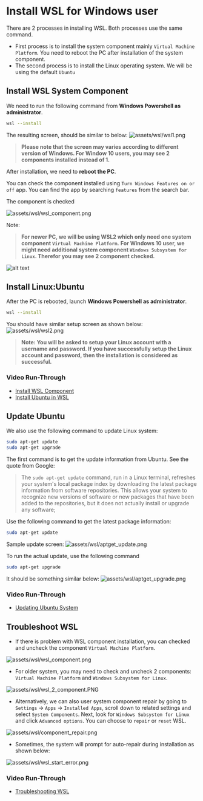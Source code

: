# Install WSL for Windows user

There are 2 processes in installing WSL. Both processes use the same command.
- First process is to install the system component mainly `Virtual Machine Platform`. You need to reboot the PC after installation of the system component.
- The second process is to install the Linux operating system. We will be using the default `Ubuntu`



## Install WSL System Component
We need to run the following command from **Windows Powershell as administrator**. 

```bash
wsl --install
```

The resulting screen, should be similar to below:
![assets/wsl/wsl1.png](../assets/wsl/wsl1.png)

> **Please note that the screen may varies according to different version of Windows. For Window 10 users, you may see 2 components installed instead of 1.**

After installation, we need to **reboot the PC**.

You can check the component installed using `Turn Windows Features on or off` app. You can find the app by searching `features` from the search bar.

The component is checked

![assets/wsl/wsl_component.png](../assets/wsl/wsl_component.png)

Note:
> **For newer PC, we will be using WSL2 which only need one system component `Virtual Machine Platform`.**
>**For Windows 10 user, we might need additional system component `Windows Subsystem for Linux`. Therefor you may see 2 component checked.** 

![alt text](../assets/wsl/wsl_2_component.PNG)

## Install Linux:Ubuntu
After the PC is rebooted, launch **Windows Powershell as administrator**. 

```bash
wsl --install
```

You should have similar setup screen as shown below:
![assets/wsl/wsl2.png](../assets/wsl/wsl2.png)

> **Note: You will be asked to setup your Linux account with a username and password. If you have successfully setup the Linux account and password, then the installation is considered as successful.**

### Video Run-Through
- [Install WSL Component](https://drive.google.com/file/d/14isUKTqfVummt2pK7h1LCro6zAN0kmIR/view?usp=drive_link)
- [Install Ubuntu in WSL](https://drive.google.com/file/d/1o6zJweg-J3WE-XBX6RNqrc_DXxqqweHs/view?usp=drive_link)


## Update Ubuntu

We also use the following command to update Linux system:
```bash
sudo apt-get update
sudo apt-get upgrade
```
The first command is to get the update information from Ubuntu. See the quote from Google:

> The `sudo apt-get update` command, run in a Linux terminal, refreshes your system's local package index by downloading the latest package information from software repositories. This allows your system to recognize new versions of software or new packages that have been added to the repositories, but it does not actually install or upgrade any software;

Use the following command to get the latest package information:
```bash
sudo apt-get update
```

Sample update screen:
![assets/wsl/aptget_update.png](../assets/wsl/aptget_update.png)


To run the actual update, use the following command

```bash
sudo apt-get upgrade
```

It should be something similar below:
![assets/wsl/aptget_upgrade.png](../assets/wsl/aptget_upgrade.png)

### Video Run-Through
- [Updating Ubuntu System](https://drive.google.com/file/d/13R_7UgjlW0WU1w82mELTo7cBGMgJqHOM/view?usp=drive_link)

## Troubleshoot WSL 

- If there is problem with WSL component installation, you can checked and uncheck the component `Virtual Machine Platform`. 

![assets/wsl/wsl_component.png](../assets/wsl/wsl_component.png)

- For older system, you may need to check and uncheck 2 components: `Virtual Machine Platform` and `Windows Subsystem for Linux`.

![assets/wsl/wsl_2_component.PNG](../assets/wsl/wsl_2_component.PNG)

- Alternatively, we can also user system component repair by going to `Settings` -> `Apps` -> `Installed Apps`, scroll down to related settings and select  `System Components`. Next, look for `Windows Subsystem for Linux` and click `Advanced options`. You can choose to `repair` or `reset` WSL.

![assets/wsl/component_repair.png](../assets/wsl/component_repair.png)

- Sometimes, the system will prompt for auto-repair during installation as shown below:

![assets/wsl/wsl_start_error.png](../assets/wsl/wsl_start_error.png)

### Video Run-Through
- [Troubleshooting WSL](https://drive.google.com/file/d/1TtA_LWObjLV63qWKY86qSlfs-KfVgSZZ/view?usp=drive_link)





